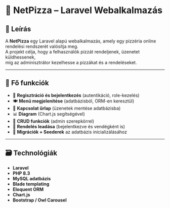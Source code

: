 # 🍕 NetPizza – Laravel Webalkalmazás

## 🧾 Leírás
A **NetPizza** egy Laravel alapú webalkalmazás, amely egy pizzéria online rendelési rendszerét valósítja meg.  
A projekt célja, hogy a felhasználók pizzát rendeljenek, üzenetet küldhessenek,  
míg az adminisztrátor kezelhesse a pizzákat és a rendeléseket.

---

## 🚀 Fő funkciók
- 👤 **Regisztráció és bejelentkezés** (autentikáció, role-kezelés)
- 🍽️ **Menü megjelenítése** (adatbázisból, ORM-en keresztül)
- 📨 **Kapcsolat űrlap** (üzenetek mentése adatbázisba)
- 📊 **Diagram** (Chart.js segítségével)
- 🧱 **CRUD funkciók** (admin szerepkörrel)
- 🛒 **Rendelés leadása** (bejelentkezve és vendégként is)
- 💾 **Migrációk + Seederek** az adatbázis inicializálásához

---

## 🗃️ Technológiák
- **Laravel**
- **PHP 8.3**
- **MySQL adatbázis**
- **Blade templating**
- **Eloquent ORM**
- **Chart.js**
- **Bootstrap / Owl Carousel**

